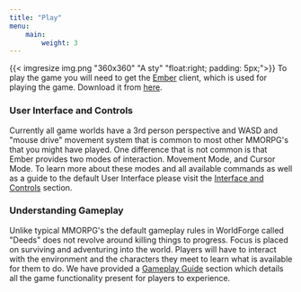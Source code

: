 ```yaml
---
title: "Play"
menu:
    main:
        weight: 3
---
```

{{< imgresize img.png "360x360" "A sty" "float:right; padding: 5px;">}}
To play the game you will need to get the [Ember](components/ember/) client, which is used for playing the game.
Download it from [here](/downloads/).

### User Interface and Controls

Currently all game worlds have a 3rd person perspective and WASD and "mouse drive" movement system that is common to
most other MMORPG's that you might have played. One difference that is not common is that Ember provides two modes of
interaction. Movement Mode, and Cursor Mode. To learn more about these modes and all available commands as well as a
guide to the default User Interface please visit the [Interface and Controls](interface-and-controls/) section.

### Understanding Gameplay

Unlike typical MMORPG's the default gameplay rules in WorldForge called "Deeds" does not revolve around killing things
to progress. Focus is placed on surviving and adventuring into the world. Players will have to interact with the
environment and the characters they meet to learn what is available for them to do. We have provided
a [Gameplay Guide](gameplay-guide/) section which details all the game functionality present for players to experience.